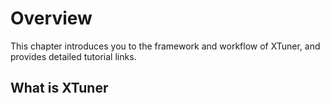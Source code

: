 # Overview

This chapter introduces you to the framework and workflow of XTuner, and provides detailed tutorial links.

## What is XTuner